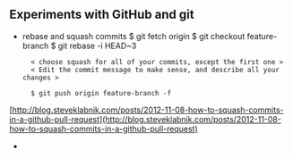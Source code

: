 ## Experiments with GitHub and git

- rebase and squash commits
        $ git fetch origin
        $ git checkout feature-branch
        $ git rebase -i HEAD~3

        < choose squash for all of your commits, except the first one >
        < Edit the commit message to make sense, and describe all your changes >

        $ git push origin feature-branch -f

[http://blog.steveklabnik.com/posts/2012-11-08-how-to-squash-commits-in-a-github-pull-request](http://blog.steveklabnik.com/posts/2012-11-08-how-to-squash-commits-in-a-github-pull-request)

-